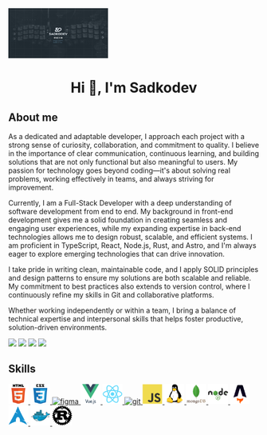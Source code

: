 <img src="https://github.com/sadkodev/sadkodev/blob/main/Banner-YT.png?raw=true" width=200 height=100 alt="Banner sadkodev"> 
<h1 align="center">Hi 👋, I'm Sadkodev</h1>
<h2>About me</h2> 
<p>
  As a dedicated and adaptable developer, I approach each project with a strong sense of curiosity, collaboration, and commitment to quality. I believe in the importance of clear communication, continuous learning, and building solutions that are not only functional but also meaningful to users. My passion for technology goes beyond coding—it's about solving real problems, working effectively in teams, and always striving for improvement.

Currently, I am a Full-Stack Developer with a deep understanding of software development from end to end. My background in front-end development gives me a solid foundation in creating seamless and engaging user experiences, while my expanding expertise in back-end technologies allows me to design robust, scalable, and efficient systems. I am proficient in TypeScript, React, Node.js, Rust, and Astro, and I'm always eager to explore emerging technologies that can drive innovation.

I take pride in writing clean, maintainable code, and I apply SOLID principles and design patterns to ensure my solutions are both scalable and reliable. My commitment to best practices also extends to version control, where I continuously refine my skills in Git and collaborative platforms.

Whether working independently or within a team, I bring a balance of technical expertise and interpersonal skills that helps foster productive, solution-driven environments.
</p>
<p>
  <a href="#"><img src="https://img.shields.io/badge/Typescript-Pro-_.svg?logo=typescript"></a>
  <a href="#"><img src="https://img.shields.io/badge/Rust-Enthusiast-_.svg?logo=rust"></a>
  <a href="#"><img src="https://img.shields.io/badge/Linux-Pro-_.svg?logo=linux"></a>
  <a href="#"><img src="https://img.shields.io/badge/LLM-Enthusiast-_.svg"></a>
</p>

<h2>Skills</h4>
<p class="languages">
  <a class="techno-item" href="https://www.w3.org/html/" target="_blank" rel="noreferrer">
    <img src="https://raw.githubusercontent.com/devicons/devicon/master/icons/html5/html5-original-wordmark.svg" alt="html5" width="40" height="40"/>
  </a>
</a> 
<a class="techno-item" href="https://www.w3schools.com/css/" target="_blank" rel="noreferrer">
  <img src="https://raw.githubusercontent.com/devicons/devicon/master/icons/css3/css3-original-wordmark.svg" alt="css3" width="40" height="40"/>
  <a
class="techno-item" href="https://www.figma.com/" target="_blank" rel="noreferrer"> 
    <img src="https://www.vectorlogo.zone/logos/figma/figma-icon.svg" alt="figma" width="40" height="40"/>
  </a>
  <a class="techno-item"  href="https://vuejs.org/" target="_blank" rel="noreferrer">
    <img src="https://raw.githubusercontent.com/devicons/devicon/master/icons/vuejs/vuejs-original-wordmark.svg" alt="vuejs" width="40" height="40"/>
  </a> 
   <a class="techno-item"  href="https://react.dev/" target="_blank" rel="noreferrer">
    <img src="https://raw.githubusercontent.com/devicons/devicon/master/icons/react/react-original.svg" alt="react" width="40" height="40"/>
  </a> 
  <a class="techno-item"  href="https://git-scm.com/" target="_blank" rel="noreferrer">
    <img src="https://www.vectorlogo.zone/logos/git-scm/git-scm-icon.svg" alt="git" width="40" height="40"/>
  </a>
  <a class="techno-item"  href="https://developer.mozilla.org/en-US/docs/Web/JavaScript" target="_blank" rel="noreferrer">
    <img src="https://raw.githubusercontent.com/devicons/devicon/master/icons/javascript/javascript-original.svg" alt="javascript" width="40" height="40"/> 
  </a>
  <a class="techno-item"  href="https://www.linux.org/" target="_blank" rel="noreferrer">
    <img src="https://raw.githubusercontent.com/devicons/devicon/master/icons/linux/linux-original.svg" alt="linux" width="40" height="40"/>
  </a> 
  <a class="techno-item"  href="https://www.mongodb.com/" target="_blank" rel="noreferrer">
    <img src="https://raw.githubusercontent.com/devicons/devicon/master/icons/mongodb/mongodb-original-wordmark.svg" alt="mongodb" width="40" height="40"/> 
  </a>
  <a class="techno-item"  href="https://nodejs.org" target="_blank" rel="noreferrer">
    <img src="https://raw.githubusercontent.com/devicons/devicon/master/icons/nodejs/nodejs-original-wordmark.svg" alt="nodejs" width="40" height="40"/
      </a>
  <a class="techno-item"  href="https://astro.build" target="_blank" rel="noreferrer">
    <img src="https://raw.githubusercontent.com/devicons/devicon/master/icons/astro/astro-original.svg" alt="astro" width="40" height="40"/
      </a>
   <a class="techno-item"  href="https://archlinux.org" target="_blank" rel="noreferrer">
    <img src="https://raw.githubusercontent.com/devicons/devicon/master/icons/archlinux/archlinux-original.svg" alt="archlinux" width="40" height="40"/
      </a>
  <a class="techno-item"  href="https://www.docker.com" target="_blank" rel="noreferrer">
    <img src="https://raw.githubusercontent.com/devicons/devicon/master/icons/docker/docker-original.svg" alt="docker" width="40" height="40"/
      </a>
   <a class="techno-item"  href="https://www.rust-lang.org" target="_blank" rel="noreferrer">
    <img src="https://raw.githubusercontent.com/devicons/devicon/master/icons/rust/rust-original.svg" alt="docker" width="40" height="40"/
      </a>
</p>
